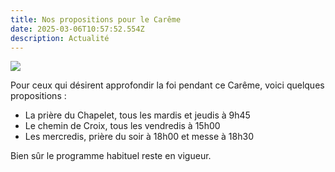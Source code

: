 ```yaml
---
title: Nos propositions pour le Carême
date: 2025-03-06T10:57:52.554Z
description: Actualité
---
```

![](/images/uploads/carême-resized.png)

P﻿our ceux qui désirent approfondir la foi pendant ce Carême, voici quelques propositions :

* La prière du Chapelet, tous les mardis et jeudis à 9h45
* L﻿e chemin de Croix, tous les vendredis à 15h00
* Les mercredis, prière du soir à 18h00 et messe à 18h30

Bi﻿en sûr  le programme habituel reste en vigueur.
